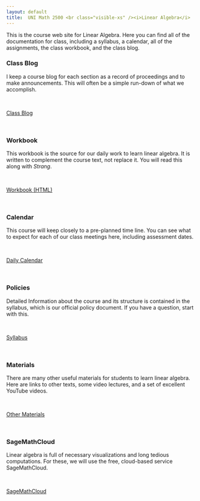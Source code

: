 ```yaml
---
layout: default
title:  UNI Math 2500 <br class="visible-xs" /><i>Linear Algebra</i>
---
```


<div class="row">
  <div class="col-xs-12">
    <p class="lead">
      This is the course web site for Linear Algebra. Here you can find all of the documentation for class, including a syllabus, a calendar, all of the assignments, the class workbook, and the class blog.
    </p>
  </div>
</div>

<div class="row">

  <div class="col-xs-6 col-md-4">
    <h3>Class Blog</h3>
    <p>
      I keep a course blog for each section as a record of proceedings and to make
      announcements. This will often be a simple run-down of what we accomplish.
    </p>
    <div>
      <p><br /></p>
    </div>
    <div class="btn-group btn-group-justified">
      <a class="btn btn-success btn-lg" href="{{site.baseurl}}/blog/">Class Blog </a>
    </div>
    <div>
      <p><br /></p>
    </div>
  </div>

  <div class="col-xs-6 col-md-4">
    <h3>Workbook</h3>
    <p>
      This workbook is the source for our daily work to learn linear algebra. It
      is written to complement the course text, not replace it. You will read this
      along with <em>Strang</em>.
    </p>
    <div>
      <p><br /></p>
    </div>
    <div class="btn-group btn-group-justified">
      <a class="btn btn-primary btn-lg" href="{{site.baseurl}}/course-materials/workbook/LinAlgWorkbook.html">
        Workbook (HTML)
      </a>
    </div>
    <div>
      <p><br /></p>
    </div>
  </div>

  <div class="col-xs-6 col-md-4">
    <h3>Calendar</h3>
    <p>
      This course will keep closely to a pre-planned time line. You can see
      what to expect for each of our class meetings here, including assessment
      dates.
    </p>
    <div>
      <p><br /></p>
    </div>
    <div class="btn-group btn-group-justified">
      <a class="btn btn-warning btn-lg" href="{{site.baseurl}}/calendar/">
        Daily Calendar
      </a>
    </div>
    <div>
      <p><br /></p>
    </div>
  </div>

  <div class="col-xs-6 col-md-4">
    <h3>Policies</h3>
    <p>
     Detailed Information about the course and its structure is contained in the
     syllabus, which is our official policy document. If you have a question, start
     with this.
    </p>
    <div>
      <p><br /></p>
    </div>
    <div class="btn-group btn-group-justified">
      <a class="btn btn-danger btn-lg" href="{{site.baseurl}}/syllabus/">
        Syllabus
      </a>
    </div>
    <div>
      <p><br /></p>
    </div>
  </div>

  <div class="col-xs-6 col-md-4">
    <h3>Materials</h3>
    <p>
      There are many other useful materials for students to learn linear algebra.
      Here are links to other texts, some video lectures, and a set of excellent
      YouTube videos.
    </p>
    <div>
      <p><br /></p>
    </div>
    <div class="btn-group btn-group-justified">
      <a class="btn btn-info btn-lg" href="{{site.baseurl}}/course-materials/">
        Other Materials
      </a>
    </div>
    <div>
      <p><br /></p>
    </div>
  </div>

  <div class="col-xs-6 col-md-4">
    <h3>SageMathCloud</h3>
    <p>
      Linear algebra is full of necessary visualizations and long tedious
      computations. For these, we will use the free, cloud-based
      service SageMathCloud.
    </p>
    <div>
      <p><br /></p>
    </div>
    <div class="btn-group btn-group-justified">
      <a class="btn btn-default btn-lg" href="https://cloud.sagemath.com/">
        SageMathCloud
      </a>
    </div>
    <div>
      <p><br /></p>
    </div>
  </div>

</div>

<div class="row visible-xs visible-sm">
 <p><br /></p>
</div>
